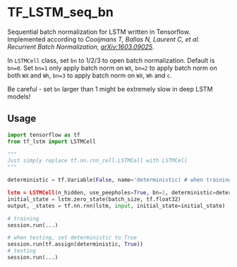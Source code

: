 # TF_LSTM_seq_bn

Sequential batch normalization for LSTM written in Tensorflow. Implemented
            according to *Cooijmans T, Ballas N, Laurent C, et al. Recurrent Batch Normalization, [arXiv:1603.09025](https://arxiv.org/pdf/1603.09025v4.pdf)*.

In `LSTMCell` class, set `bn` to 1/2/3 to open batch normalization. Default is `bn=0`. Set `bn=1` only apply batch norm on `WX`, `bn=2` to apply batch norm on both `WX` and `Wh`, `bn=3` to apply batch norm on `WX`, `Wh` and `c`.

Be careful - set `bn` larger than 1 might be extremely slow in deep LSTM models!

## Usage

```Python
import tensorflow as tf
from tf_lstm import LSTMCell

"""
Just simply replace tf.nn.rnn_cell.LSTMCell with LSTMCell
"""

deterministic = tf.Variable(False, name='deterministic) # when training, set to False; when testing, set to True

lstm = LSTMCell(n_hidden, use_peepholes=True, bn=1, deterministic=deterministic) # level-1 batch norm
initial_state = lstm.zero_state(batch_size, tf.float32)
output, _states = tf.nn.rnn(lstm, input, initial_state=initial_state)

# training
session.run(...)

# when testing, set deterministic to True
session.run(tf.assign(deterministic, True))
# testing
session.run(...)
```
